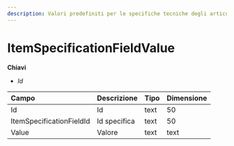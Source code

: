 ```yaml
---
description: Valori predefiniti per le specifiche tecniche degli articoli
---
```


# ItemSpecificationFieldValue

**Chiavi**

* _Id_

| Campo | Descrizione | Tipo | Dimensione |
| :--- | :--- | :--- | :--- |
| Id | Id | text | 50 |
| ItemSpecificationFieldId | Id specifica | text | 50 |
| Value | Valore | text | text |

